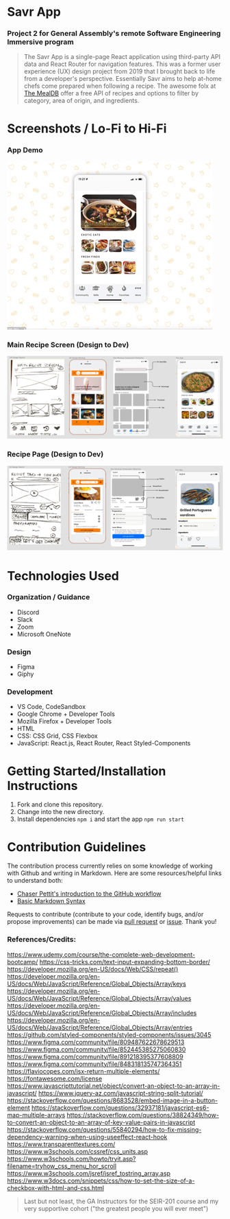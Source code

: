 # Savr App

### Project 2 for General Assembly's remote Software Engineering Immersive program

> The Savr App is a single-page React application using third-party API data and React Router for navigation features. This was a former user experience (UX) design project from 2019 that I brought back to life from a developer's perspective. Essentially Savr aims to help at-home chefs come prepared when following a recipe. The awesome folx at [The MealDB](https://www.themealdb.com/api.php/) offer a free API of recipes and options to filter by category, area of origin, and ingredients. 
 

# Screenshots / Lo-Fi to Hi-Fi
### App Demo
<img src="public/savr-mockup.gif" alt="mockup gif">

### Main Recipe Screen (Design to Dev)
<img src="public/main-recipe-screen.png" alt="mockup gif">

### Recipe Page (Design to Dev)
<img src="public/recipe-tab.png" alt="mockup gif">


# Technologies Used

### Organization / Guidance

- Discord
- Slack
- Zoom
- Microsoft OneNote

### Design

- Figma
- Giphy

### Development

- VS Code, CodeSandbox
- Google Chrome + Developer Tools
- Mozilla Firefox + Developer Tools
- HTML
- CSS: CSS Grid, CSS Flexbox
- JavaScript: React.js, React Router, React Styled-Components

# Getting Started/Installation Instructions

1. Fork and clone this repository.
2. Change into the new directory.
3. Install dependencies ```npm i``` and start the app ```npm run start```

# Contribution Guidelines
The contribution process currently relies on some knowledge of working with Github and writing in Markdown. Here are some resources/helpful links to understand both: 
- [Chaser Pettit's introduction to the GitHub workflow](https://gist.github.com/Chaser324/ce0505fbed06b947d962)
- [Basic Markdown Syntax](https://www.markdownguide.org/basic-syntax/)

Requests to contribute (contribute to your code, identify bugs, and/or propose improvements) can be made via [pull request](https://github.com/kccrtv/savr-app/compare) or [issue](https://github.com/kccrtv/savr-app/issues/new/choose). Thank you!

### References/Credits:
https://www.udemy.com/course/the-complete-web-development-bootcamp/
https://css-tricks.com/text-input-expanding-bottom-border/
https://developer.mozilla.org/en-US/docs/Web/CSS/repeat()
https://developer.mozilla.org/en-US/docs/Web/JavaScript/Reference/Global_Objects/Array/keys
https://developer.mozilla.org/en-US/docs/Web/JavaScript/Reference/Global_Objects/Array/values
https://developer.mozilla.org/en-US/docs/Web/JavaScript/Reference/Global_Objects/Array/includes
https://developer.mozilla.org/en-US/docs/Web/JavaScript/Reference/Global_Objects/Array/entries
https://github.com/styled-components/styled-components/issues/3045
https://www.figma.com/community/file/809487622678629513
https://www.figma.com/community/file/852445385275060830
https://www.figma.com/community/file/891218395377608809
https://www.figma.com/community/file/848318135747364351
https://flaviocopes.com/jsx-return-multiple-elements/
https://fontawesome.com/license
https://www.javascripttutorial.net/object/convert-an-object-to-an-array-in-javascript/
https://www.jquery-az.com/javascript-string-split-tutorial/
https://stackoverflow.com/questions/8683528/embed-image-in-a-button-element
https://stackoverflow.com/questions/32937181/javascript-es6-map-multiple-arrays
https://stackoverflow.com/questions/38824349/how-to-convert-an-object-to-an-array-of-key-value-pairs-in-javascript
https://stackoverflow.com/questions/55840294/how-to-fix-missing-dependency-warning-when-using-useeffect-react-hook
https://www.transparenttextures.com/
https://www.w3schools.com/cssref/css_units.asp
https://www.w3schools.com/howto/tryit.asp?filename=tryhow_css_menu_hor_scroll
https://www.w3schools.com/jsref/jsref_tostring_array.asp
https://www.w3docs.com/snippets/css/how-to-set-the-size-of-a-checkbox-with-html-and-css.html

> Last but not least, the GA Instructors for the SEIR-201 course and my very supportive cohort ("the greatest people you will ever meet")
